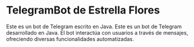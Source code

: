 # TelegramBot de Estrella Flores
Este es un bot de Telegram escrito en Java.
Este es un bot de Telegram desarrollado en Java. El bot interactúa con usuarios a través de mensajes, ofreciendo diversas funcionalidades automatizadas.
